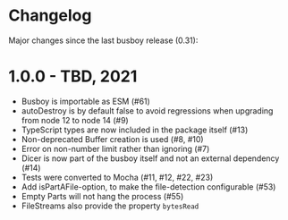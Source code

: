 # Changelog

Major changes since the last busboy release (0.31):

# 1.0.0 - TBD, 2021

* Busboy is importable as ESM (#61)
* autoDestroy is by default false to avoid regressions when upgrading from node 12 to node 14 (#9)
* TypeScript types are now included in the package itself (#13)
* Non-deprecated Buffer creation is used (#8, #10)
* Error on non-number limit rather than ignoring (#7)
* Dicer is now part of the busboy itself and not an external dependency (#14)
* Tests were converted to Mocha (#11, #12, #22, #23)
* Add isPartAFile-option, to make the file-detection configurable (#53)
* Empty Parts will not hang the process (#55)
* FileStreams also provide the property `bytesRead`
